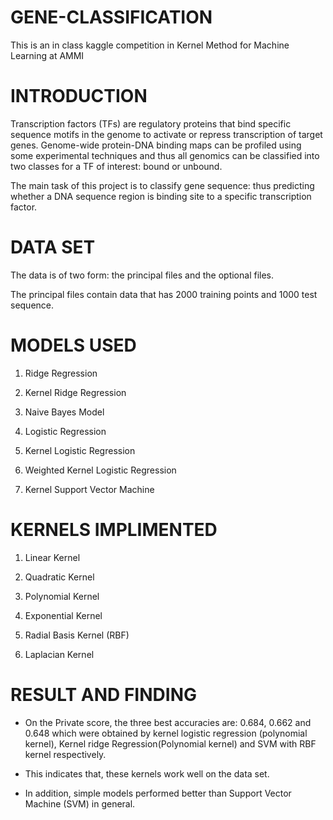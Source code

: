 # GENE-CLASSIFICATION
This is an in class kaggle competition in Kernel Method for Machine Learning at AMMI


# INTRODUCTION

Transcription factors (TFs) are regulatory proteins that bind specific sequence motifs in the genome to activate or repress transcription of target genes.
Genome-wide protein-DNA binding maps can be profiled using some experimental techniques and thus all genomics can be classified into two classes for a TF of interest: bound or unbound.

The main task of this project is to classify gene sequence: thus
predicting whether a DNA sequence region is binding site to a specific
transcription factor.

# DATA SET

The data is of two form: the principal files and the optional files.

The principal files contain data that has 2000 training points and
1000 test sequence.


# MODELS USED

1. Ridge Regression

2. Kernel Ridge Regression

3. Naive Bayes Model

4. Logistic Regression

5. Kernel Logistic Regression

6. Weighted Kernel Logistic Regression

7. Kernel Support Vector Machine

# KERNELS IMPLIMENTED 

1. Linear Kernel

2. Quadratic Kernel

3. Polynomial Kernel

4. Exponential Kernel

5. Radial Basis Kernel (RBF)

6. Laplacian Kernel

# RESULT AND FINDING

* On the Private score, the three best accuracies are: 0.684, 0.662 and
0.648 which were obtained by kernel logistic regression (polynomial
kernel), Kernel ridge Regression(Polynomial kernel) and SVM with
RBF kernel respectively.

* This indicates that, these kernels work well on the data set.

* In addition, simple models performed better than Support Vector Machine (SVM) in general.
